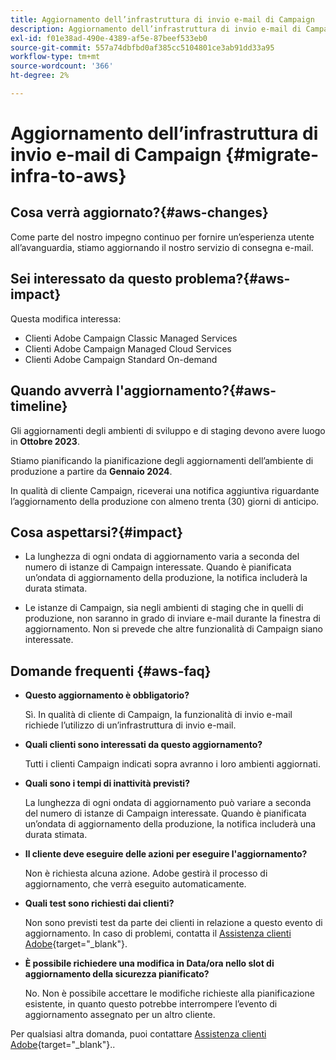 ```yaml
---
title: Aggiornamento dell’infrastruttura di invio e-mail di Campaign
description: Aggiornamento dell’infrastruttura di invio e-mail di Campaign
exl-id: f01e38ad-490e-4389-af5e-87beef533eb0
source-git-commit: 557a74dbfbd0af385cc5104801ce3ab91dd33a95
workflow-type: tm+mt
source-wordcount: '366'
ht-degree: 2%

---
```


# Aggiornamento dell’infrastruttura di invio e-mail di Campaign {#migrate-infra-to-aws}

## Cosa verrà aggiornato?{#aws-changes}

Come parte del nostro impegno continuo per fornire un’esperienza utente all’avanguardia, stiamo aggiornando il nostro servizio di consegna e-mail.

## Sei interessato da questo problema?{#aws-impact}

Questa modifica interessa:

* Clienti Adobe Campaign Classic Managed Services
* Clienti Adobe Campaign Managed Cloud Services
* Clienti Adobe Campaign Standard On-demand

## Quando avverrà l&#39;aggiornamento?{#aws-timeline}

Gli aggiornamenti degli ambienti di sviluppo e di staging devono avere luogo in **Ottobre 2023**.

Stiamo pianificando la pianificazione degli aggiornamenti dell’ambiente di produzione a partire da **Gennaio 2024**.

In qualità di cliente Campaign, riceverai una notifica aggiuntiva riguardante l’aggiornamento della produzione con almeno trenta (30) giorni di anticipo.

## Cosa aspettarsi?{#impact}

* La lunghezza di ogni ondata di aggiornamento varia a seconda del numero di istanze di Campaign interessate. Quando è pianificata un’ondata di aggiornamento della produzione, la notifica includerà la durata stimata.

* Le istanze di Campaign, sia negli ambienti di staging che in quelli di produzione, non saranno in grado di inviare e-mail durante la finestra di aggiornamento. Non si prevede che altre funzionalità di Campaign siano interessate.

## Domande frequenti {#aws-faq}

* **Questo aggiornamento è obbligatorio?**

  Sì. In qualità di cliente di Campaign, la funzionalità di invio e-mail richiede l’utilizzo di un’infrastruttura di invio e-mail.

* **Quali clienti sono interessati da questo aggiornamento?**

  Tutti i clienti Campaign indicati sopra avranno i loro ambienti aggiornati.

* **Quali sono i tempi di inattività previsti?**

  La lunghezza di ogni ondata di aggiornamento può variare a seconda del numero di istanze di Campaign interessate. Quando è pianificata un’ondata di aggiornamento della produzione, la notifica includerà una durata stimata.

* **Il cliente deve eseguire delle azioni per eseguire l&#39;aggiornamento?**

  Non è richiesta alcuna azione. Adobe gestirà il processo di aggiornamento, che verrà eseguito automaticamente.

* **Quali test sono richiesti dai clienti?**

  Non sono previsti test da parte dei clienti in relazione a questo evento di aggiornamento. In caso di problemi, contatta il [Assistenza clienti Adobe](https://experienceleague.adobe.com/?support-solution=Campaign#support){target="_blank"}.


* **È possibile richiedere una modifica in Data/ora nello slot di aggiornamento della sicurezza pianificato?**

  No. Non è possibile accettare le modifiche richieste alla pianificazione esistente, in quanto questo potrebbe interrompere l’evento di aggiornamento assegnato per un altro cliente.

Per qualsiasi altra domanda, puoi contattare [Assistenza clienti Adobe](https://experienceleague.adobe.com/?support-solution=Campaign#support){target="_blank"}..
